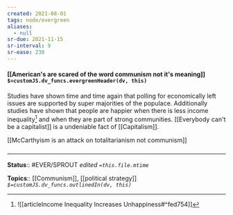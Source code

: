 ```yaml
---
created: 2021-08-01
tags: node/evergreen
aliases:
  - null
sr-due: 2021-11-15
sr-interval: 9
sr-ease: 230
---
```


#### [[American's are scared of the word communism not it's meaning]] `$=customJS.dv_funcs.evergreenHeader(dv, this)`

Studies have shown time and time again that polling for economically left issues are supported by super majorities of the populace. Additionally studies have shown that people are happier when there is less income inequality[^1] and when they are part of strong communities. [[Everybody can't be a capitalist]] is a undeniable fact of [[Capitalism]]. 

[[McCarthyism is an attack on totalitarianism not communism]]

### <hr class="footnote"/>

**Status**:: #EVER/SPROUT 
*edited `=this.file.mtime`*

**Topics**:: [[Communism]], [[political strategy]]
*`$=customJS.dv_funcs.outlinedIn(dv, this)`*

[^1]: ![[articleIncome Inequality Increases Unhappiness#^fed754]]
